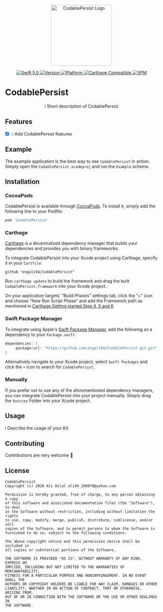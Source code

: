 <p align="center">
   <img width="200" src="" alt="CodablePersist Logo">
</p>

<p align="center">
   <a href="https://developer.apple.com/swift/">
      <img src="https://img.shields.io/badge/Swift-5.0-orange.svg?style=flat" alt="Swift 5.0">
   </a>
   <a href="http://cocoapods.org/pods/CodablePersist">
      <img src="https://img.shields.io/cocoapods/v/CodablePersist.svg?style=flat" alt="Version">
   </a>
   <a href="http://cocoapods.org/pods/CodablePersist">
      <img src="https://img.shields.io/cocoapods/p/CodablePersist.svg?style=flat" alt="Platform">
   </a>
   <a href="https://github.com/Carthage/Carthage">
      <img src="https://img.shields.io/badge/Carthage-compatible-4BC51D.svg?style=flat" alt="Carthage Compatible">
   </a>
   <a href="https://github.com/apple/swift-package-manager">
      <img src="https://img.shields.io/badge/Swift%20Package%20Manager-compatible-brightgreen.svg" alt="SPM">
   </a>
</p>

# CodablePersist

<p align="center">
ℹ️ Short description of CodablePersist
</p>

## Features

- [x] ℹ️ Add CodablePersist features

## Example

The example application is the best way to see `CodablePersist` in action. Simply open the `CodablePersist.xcodeproj` and run the `Example` scheme.

## Installation

### CocoaPods

CodablePersist is available through [CocoaPods](http://cocoapods.org). To install
it, simply add the following line to your Podfile:

```bash
pod 'CodablePersist'
```

### Carthage

[Carthage](https://github.com/Carthage/Carthage) is a decentralized dependency manager that builds your dependencies and provides you with binary frameworks.

To integrate CodablePersist into your Xcode project using Carthage, specify it in your `Cartfile`:

```ogdl
github "engali94/CodablePersist"
```

Run `carthage update` to build the framework and drag the built `CodablePersist.framework` into your Xcode project. 

On your application targets’ “Build Phases” settings tab, click the “+” icon and choose “New Run Script Phase” and add the Framework path as mentioned in [Carthage Getting started Step 4, 5 and 6](https://github.com/Carthage/Carthage/blob/master/README.md#if-youre-building-for-ios-tvos-or-watchos)

### Swift Package Manager

To integrate using Apple's [Swift Package Manager](https://swift.org/package-manager/), add the following as a dependency to your `Package.swift`:

```swift
dependencies: [
    .package(url: "https://github.com/engali94/CodablePersist.git.git", from: "1.0.0")
]
```

Alternatively navigate to your Xcode project, select `Swift Packages` and click the `+` icon to search for `CodablePersist`.

### Manually

If you prefer not to use any of the aforementioned dependency managers, you can integrate CodablePersist into your project manually. Simply drag the `Sources` Folder into your Xcode project.

## Usage

ℹ️ Describe the usage of your Kit

## Contributing
Contributions are very welcome 🙌

## License

```
CodablePersist
Copyright (c) 2020 Ali Hilal ali94_200970@yahoo.com

Permission is hereby granted, free of charge, to any person obtaining a copy
of this software and associated documentation files (the "Software"), to deal
in the Software without restriction, including without limitation the rights
to use, copy, modify, merge, publish, distribute, sublicense, and/or sell
copies of the Software, and to permit persons to whom the Software is
furnished to do so, subject to the following conditions:

The above copyright notice and this permission notice shall be included in
all copies or substantial portions of the Software.

THE SOFTWARE IS PROVIDED "AS IS", WITHOUT WARRANTY OF ANY KIND, EXPRESS OR
IMPLIED, INCLUDING BUT NOT LIMITED TO THE WARRANTIES OF MERCHANTABILITY,
FITNESS FOR A PARTICULAR PURPOSE AND NONINFRINGEMENT. IN NO EVENT SHALL THE
AUTHORS OR COPYRIGHT HOLDERS BE LIABLE FOR ANY CLAIM, DAMAGES OR OTHER
LIABILITY, WHETHER IN AN ACTION OF CONTRACT, TORT OR OTHERWISE, ARISING FROM,
OUT OF OR IN CONNECTION WITH THE SOFTWARE OR THE USE OR OTHER DEALINGS IN
THE SOFTWARE.
```

